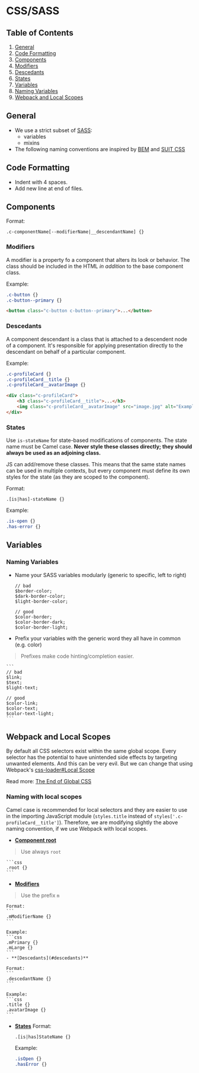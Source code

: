 # CSS/SASS

## Table of Contents

1. [General](#general)
1. [Code Formatting](#code-formatting)
1. [Components](#components)
  1. [Modifiers](#modifiers)
  1. [Descedants](#descedants)
  1. [States](#states)
1. [Variables](#variables)
  1. [Naming Variables](#naming-variables)
1. [Webpack and Local Scopes](#webpack-and-local-scopes)

## General
  - We use a strict subset of [SASS](http://sass-lang.com/):
    - variables
    - mixins
  - The following naming conventions are inspired by [BEM](https://en.bem.info/method/definitions/) and [SUIT CSS](https://github.com/suitcss/suit/blob/master/doc/naming-conventions.md)

## Code Formatting
  - Indent with 4 spaces.
  - Add new line at end of files.

## Components
  Format:
  ```
  .c-componentName[--modifierName|__descendantName] {}
  ```

### Modifiers
  A modifier is a property fo a component that alters its look or behavior. The class should be included in the HTML *in addition* to the base component class.

  Example:
  ```css
  .c-button {}
  .c-button--primary {}
  ```
  
  ```html
  <button class="c-button c-button--primary">...</button>
  ```

### Descedants
  A component descendant is a class that is attached to a descendent node of a component. It's responsible for applying presentation directly to the descendant on behalf of a particular component.

  Example:
  ```css
  .c-profileCard {}
  .c-profileCard__title {}
  .c-profileCard__avatarImage {}
  ```

  ```html
  <div class="c-profileCard">
      <h3 class="c-profileCard__title">...</h3>
      <img class="c-profileCard__avatarImage" src="image.jpg" alt="Example" />
  </div>
  ```

### States
  Use `is-stateName` for state-based modifications of components. The state name must be Camel case. **Never style these classes directly; they should always be used as an adjoining class.**

  JS can add/remove these classes. This means that the same state names can be used in multiple contexts, but every component must define its own styles for the state (as they are scoped to the component).

  Format:
  ```
  .[is|has]-stateName {}
  ```

  Example:
  ```css
  .is-open {}
  .has-error {}
  ```

## Variables
  
### Naming Variables
  - Name your SASS variables modularly (generic to specific, left to right)

    ```
    // bad
    $border-color;
    $dark-border-color;
    $light-border-color;

    // good
    $color-border;
    $color-border-dark;
    $color-border-light;
    ```

  - Prefix your variables with the generic word they all have in common (e.g. color)
  > Prefixes make code hinting/completion easier.


    ```
    // bad
    $link;
    $text;
    $light-text;
    
    // good
    $color-link;
    $color-text;
    $color-text-light;
    ```

## Webpack and Local Scopes
  By default all CSS selectors exist within the same global scope. Every selector has the potential to have unintended side effects by targeting unwanted elements. And this can be very evil. But we can change that using Webpack's [css-loader#Local Scope](https://github.com/webpack/css-loader#local-scope)

  Read more: [The End of Global CSS](https://medium.com/seek-ui-engineering/the-end-of-global-css-90d2a4a06284)

### Naming with local scopes
  Camel case is recommended for local selectors and  they are easier to use in the importing JavaScript module (`styles.title` instead of `styles['.c-profileCard__title']`). Therefore, we are modifying slightly the above naming convention, if we use Webpack with local scopes.

  - **[Component root](#components)**
  > Use always `root`

    ```css
    .root {}
    ```

  - **[Modifiers](#modifiers)**
  > Use the prefix `m`

    Format: 
    ```
    .mModifierName {}
    ```

    Example:
    ```css
    .mPrimary {}
    .mLarge {}
    ```
    - **[Descedants](#descedants)**
    
    Format: 
    ```
    .descedantName {}
    ```

    Example:
    ```css
    .title {}
    .avatarImage {}
    ```

  - **[States](#states)**
    Format: 
    ```
    .[is|has]StateName {}
    ```

    Example:
    ```css
    .isOpen {}
    .hasError {}
    ```
